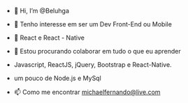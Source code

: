 - 👋 Hi, I’m @Beluhga
- 👀 Tenho interesse em ser um Dev Front-End ou Mobile
- 🌱 React e React - Native
- 💞️ Estou procurando colaborar em tudo o que eu aprender
- Javascript, ReactJS, jQuery, Bootstrap e React-Native.
- um pouco de  Node.js e MySql

- 📫 Como me encontrar michaelfernando@live.com



